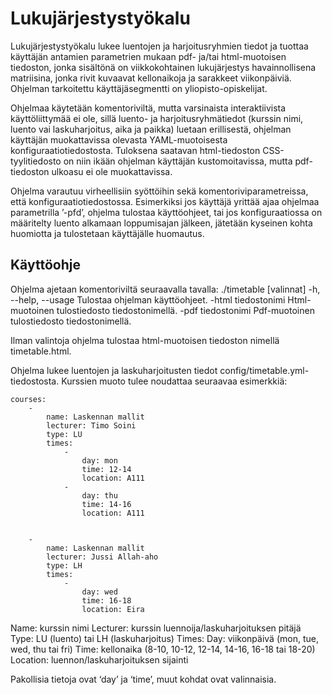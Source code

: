 # Lukujärjestystyökalu

Lukujärjestystyökalu lukee luentojen ja harjoitusryhmien tiedot ja tuottaa käyttäjän antamien parametrien mukaan pdf- ja/tai html-muotoisen tiedoston, jonka sisältönä on viikkokohtainen lukujärjestys havainnollisena matriisina, jonka rivit kuvaavat kellonaikoja ja sarakkeet viikonpäiviä. Ohjelman tarkoitettu käyttäjäsegmentti on yliopisto-opiskelijat.

Ohjelmaa käytetään komentoriviltä, mutta varsinaista interaktiivista käyttöliittymää ei ole, sillä luento- ja harjoitusryhmätiedot (kurssin nimi, luento vai laskuharjoitus, aika ja paikka) luetaan erillisestä, ohjelman käyttäjän muokattavissa olevasta YAML-muotoisesta konfiguraatiotiedostosta. Tuloksena saatavan html-tiedoston CSS-tyylitiedosto on niin ikään ohjelman käyttäjän kustomoitavissa, mutta pdf-tiedoston ulkoasu ei ole muokattavissa.

Ohjelma varautuu virheellisiin syöttöihin sekä komentoriviparametreissa, että konfiguraatiotiedostossa. Esimerkiksi jos käyttäjä yrittää ajaa ohjelmaa parametrilla ’-pfd’, ohjelma tulostaa käyttöohjeet, tai jos konfiguraatiossa on määritelty luento alkamaan loppumisajan jälkeen, jätetään kyseinen kohta huomiotta ja tulostetaan käyttäjälle huomautus.

## Käyttöohje

Ohjelma ajetaan komentoriviltä seuraavalla tavalla:
	./timetable [valinnat]
		-h, --help, --usage		Tulostaa ohjelman käyttöohjeet.
		-html tiedostonimi		Html-muotoinen tulostiedosto tiedostonimellä.
		-pdf tiedostonimi		Pdf-muotoinen tulostiedosto tiedostonimellä.

Ilman valintoja ohjelma tulostaa html-muotoisen tiedoston nimellä timetable.html.

Ohjelma lukee luentojen ja laskuharjoitusten tiedot config/timetable.yml-tiedostosta. Kurssien muoto tulee noudattaa seuraavaa esimerkkiä:

	courses:
	    - 
	        name: Laskennan mallit
	        lecturer: Timo Soini
	        type: LU
	        times:
	            - 
	                day: mon
	                time: 12-14
	                location: A111
	            - 
	                day: thu
	                time: 14-16
	                location: A111

    
	    - 
	        name: Laskennan mallit
	        lecturer: Jussi Allah-aho
	        type: LH
	        times:
	            - 
	                day: wed
	                time: 16-18
	                location: Eira


Name: kurssin nimi
Lecturer: kurssin luennoija/laskuharjoituksen pitäjä
Type: LU (luento) tai LH (laskuharjoitus)
Times:
	Day: viikonpäivä (mon, tue, wed, thu tai fri)
	Time: kellonaika (8-10, 10-12, 12-14, 14-16, 16-18 tai 18-20)
	Location: luennon/laskuharjoituksen sijainti

Pakollisia tietoja ovat ‘day’ ja ‘time’, muut kohdat ovat valinnaisia.

